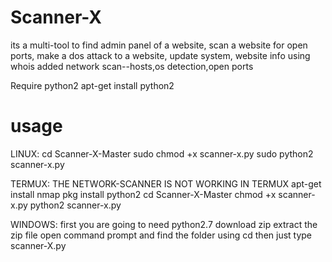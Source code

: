 # Scanner-X
its a multi-tool
to find admin panel of a website,
scan a website for open ports,
make a dos attack to a website,
update system,
website info using whois
added network scan--hosts,os detection,open ports

Require python2 
apt-get install python2
# usage
LINUX:
cd Scanner-X-Master
sudo chmod +x scanner-x.py
sudo python2 scanner-x.py


TERMUX:  THE NETWORK-SCANNER IS NOT WORKING IN TERMUX
apt-get install nmap
pkg install python2
cd Scanner-X-Master
chmod +x scanner-x.py
python2 scanner-x.py


WINDOWS:
first you are going to need python2.7
download zip
extract the zip file
open command prompt and find the folder using cd
then just type scanner-X.py

